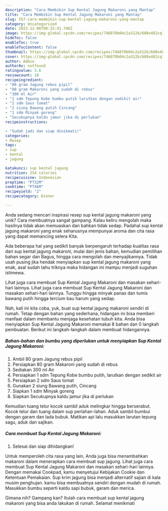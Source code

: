 ```yaml
---
description: "Cara Membikin Sup Kental Jagung Makaroni yang Mantap"
title: "Cara Membikin Sup Kental Jagung Makaroni yang Mantap"
slug: 557-cara-membikin-sup-kental-jagung-makaroni-yang-mantap
category: Uncategorized
date: 2022-12-06T08:32:41.746Z
image: https://img-global.cpcdn.com/recipes/746870b04c2a312b/680x482cq70/sup-kental-jagung-makaroni-foto-resep-utama.jpg
hideToc: false
enableToc: true
enableTocContent: false
thumbnail: https://img-global.cpcdn.com/recipes/746870b04c2a312b/680x482cq70/sup-kental-jagung-makaroni-foto-resep-utama.jpg
cover: https://img-global.cpcdn.com/recipes/746870b04c2a312b/680x482cq70/sup-kental-jagung-makaroni-foto-resep-utama.jpg
author: Admin
authorAv: notfound
ratingvalue: 3.6
reviewcount: 18
recipeingredient:
- "80 gram Jagung rebus pipil"
- "80 gram Makaroni yang sudah di rebus"
- "300 ml Air"
- "1 sdm Tepung Kobe bumbu putih larutkan dengan sedikit air"
- "2 sdm Saus tomat"
- "2 siung Bawang putih Cincang"
- "1 sdm Minyak goreng"
- "Secukupnya kaldu jamur jika di perlukan"
recipeinstructions:

- "Sudah jadi dan siap dinikmati!"
categories:
- Resep
tags:
- sup
- kental
- jagung

katakunci: sup kental jagung 
nutrition: 254 calories
recipecuisine: Indonesian
preptime: "PT32M"
cooktime: "PT46M"
recipeyield: "2"
recipecategory: Dinner

---
```





Anda sedang mencari inspirasi resep sup kental jagung makaroni yang unik? Cara membuatnya sangat gampang. Kalau keliru mengolah maka hasilnya tidak akan memuaskan dan bahkan tidak sedap. Padahal sup kental jagung makaroni yang enak seharusnya mempunyai aroma dan cita rasa yang dapat memancing selera Kita.





Ada beberapa hal yang sedikit banyak berpengaruh terhadap kualitas rasa dari sup kental jagung makaroni, mulai dari jenis bahan, kemudian pemilihan bahan segar dan Bagus, hingga cara mengolah dan menyajikannya. Tidak usah pusing jika hendak menyiapkan sup kental jagung makaroni yang enak,      asal sudah tahu triknya maka hidangan ini mampu menjadi suguhan istimewa.














Lihat juga cara membuat Sup Kental Jagung Makaroni dan masakan sehari-hari lainnya. Lihat juga cara membuat Sup Kental Jagung Makaroni dan masakan sehari-hari lainnya. Tunggu hingga minyak panas dan tumis bawang putih hingga tercium bau harum yang sedap.






Nah, kali ini kita coba, yuk, buat sup kental jagung makaroni sendiri di rumah. Tetap dengan bahan yang sederhana, hidangan ini bisa memberi manfaat dalam membantu menjaga kesehatan tubuh kita. Anda bisa menyiapkan Sup Kental Jagung Makaroni memakai 8 bahan dan 0 langkah pembuatan. Berikut ini langkah-langkah dalam membuat hidangannya.

<!--inarticleads1-->

##### Bahan-bahan dan bumbu yang diperlukan untuk menyiapkan Sup Kental Jagung Makaroni:

1. Ambil 80 gram Jagung rebus pipil
1. Persiapkan 80 gram Makaroni yang sudah di rebus
1. Sediakan 300 ml Air
1. Persiapkan 1 sdm Tepung Kobe bumbu putih, larutkan dengan sedikit air
1. Persiapkan 2 sdm Saus tomat
1. Gunakan 2 siung Bawang putih, Cincang
1. Siapkan 1 sdm Minyak goreng
1. Siapkan Secukupnya kaldu jamur jika di perlukan


Kemudian tuang telur kocok sambil aduk melingkar hingga berserabut. Kocok telur dan tuang dalam sup perlahan-lahan. Aduk sambil bumbui dengan garam dan lada bubuk. Matikan api lalu masukkan larutan tepung sagu, aduk dan sajikan. 

<!--inarticleads2-->

##### Cara membuat Sup Kental Jagung Makaroni:


1. Selesai dan siap dihidangkan!

Untuk memperoleh cita rasa yang lain, Anda juga bisa menambahkan makaroni dalam menerapkan cara membuat sup jagung. Lihat juga cara membuat Sup Kental Jagung Makaroni dan masakan sehari-hari lainnya. Dengan memakai Cookpad, kamu menyetujui Kebijakan Cookie dan Ketentuan Pemakaian. Sup krim jagung bisa menjadi alternatif sajian di kala musim penghujan. kamu bisa membuatnya sendiri dengan mudah di rumah. Masukkan bumbu seperti kaldu sapi bubuk, garam dan merica. 

Gimana nih? Gampang kan? Itulah cara membuat sup kental jagung makaroni yang bisa anda lakukan di rumah. Selamat menikmati
